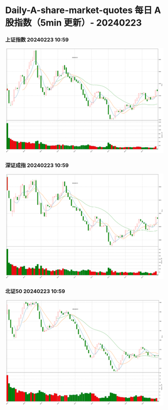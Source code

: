 
# Daily-A-share-market-quotes 每日 A 股指数（5min 更新）- 20240223

### 上证指数 20240223 10:59
![](./fig/2024/2/20240223-sh000001.png)

### 深证成指 20240223 10:59
![](./fig/2024/2/20240223-sz399001.png)

### 北证50 20240223 10:59
![](./fig/2024/2/20240223-bj899050.png)
